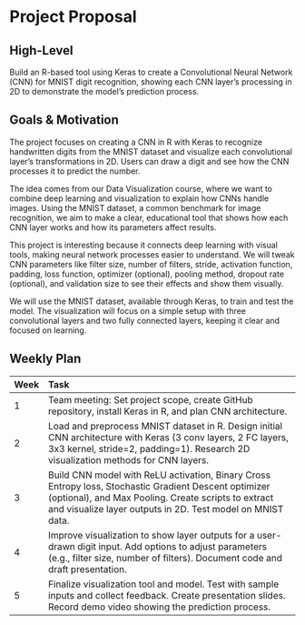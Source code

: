 # Project Proposal

## High-Level
Build an R-based tool using Keras to create a Convolutional Neural Network (CNN) for MNIST digit recognition, showing each CNN layer’s processing in 2D to demonstrate the model’s prediction process.

## Goals & Motivation
The project focuses on creating a CNN in R with Keras to recognize handwritten digits from the MNIST dataset and visualize each convolutional layer’s transformations in 2D. Users can draw a digit and see how the CNN processes it to predict the number.

The idea comes from our Data Visualization course, where we want to combine deep learning and visualization to explain how CNNs handle images. Using the MNIST dataset, a common benchmark for image recognition, we aim to make a clear, educational tool that shows how each CNN layer works and how its parameters affect results.

This project is interesting because it connects deep learning with visual tools, making neural network processes easier to understand. We will tweak CNN parameters like filter size, number of filters, stride, activation function, padding, loss function, optimizer (optional), pooling method, dropout rate (optional), and validation size to see their effects and show them visually.

We will use the MNIST dataset, available through Keras, to train and test the model. The visualization will focus on a simple setup with three convolutional layers and two fully connected layers, keeping it clear and focused on learning.

## Weekly Plan

| Week | Task |
|:---|:---|
| 1 | Team meeting: Set project scope, create GitHub repository, install Keras in R, and plan CNN architecture. |
| 2 | Load and preprocess MNIST dataset in R. Design initial CNN architecture with Keras (3 conv layers, 2 FC layers, 3x3 kernel, stride=2, padding=1). Research 2D visualization methods for CNN layers. |
| 3 | Build CNN model with ReLU activation, Binary Cross Entropy loss, Stochastic Gradient Descent optimizer (optional), and Max Pooling. Create scripts to extract and visualize layer outputs in 2D. Test model on MNIST data. |
| 4 | Improve visualization to show layer outputs for a user-drawn digit input. Add options to adjust parameters (e.g., filter size, number of filters). Document code and draft presentation. |
| 5 | Finalize visualization tool and model. Test with sample inputs and collect feedback. Create presentation slides. Record demo video showing the prediction process. |